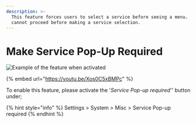 ```yaml
---
description: >-
  This feature forces users to select a service before seeing a menu.  Users
  cannot proceed before making a service selection.
---
```


# Make Service Pop-Up Required

![Example of the feature when activated](<../../.gitbook/assets/image (1).png>)

{% embed url="https://youtu.be/Xos0C5xBMPc" %}

To enable this feature, please activate the '_Service Pop-up required_'' button under;

{% hint style="info" %}
Settings > System > Misc > Service Pop-up required
{% endhint %}
